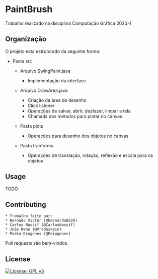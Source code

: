 # PaintBrush

Trabalho realizado na disciplina Computação Gráfica 2020-1

## Organização

O projeto esta estruturado da seguinte forma:
* Pasta src
    * Arquivo SwingPaint.java
        * Implementação da interface.

    * Arquivo DrawArea.java
        * Criação da área de desenho
        * Click listener
        * Operações de salvar, abrir, desfazer, limpar a tela
        * Chamada dos métodos para plotar no canvas

     * Pasta plots
        * Operações para desenho dos objetos no canvas

     * Pasta tranforms
        * Operações de translação, rotação, reflexão e escala para os objetos


## Usage

TODO

## Contributing
    * Trabalho feito por:
    * Bernado Victor (@bernardo6526)
    * Carlos Nassif (@CarlosNassif)
    * João Rene (@Vradoskein)
    * Pedro Diogenes (@Pdiogenes)

Pull requests são bem-vindos.



## License
[![License: GPL v3](https://img.shields.io/badge/License-GPLv3-blue.svg)](https://www.gnu.org/licenses/gpl-3.0)
